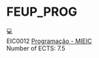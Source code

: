 # FEUP_PROG
:computer:<br/>
EIC0012 [Programação - MIEIC](https://sigarra.up.pt/feup/pt/ucurr_geral.ficha_uc_view?pv_ocorrencia_id=459468)<br/>
Number of ECTS: 7.5
